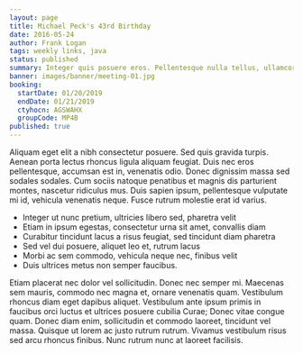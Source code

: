 ```yaml
---
layout: page
title: Michael Peck's 43rd Birthday
date: 2016-05-24
author: Frank Logan
tags: weekly links, java
status: published
summary: Integer quis posuere eros. Pellentesque nulla tellus, ullamcorper at urna.
banner: images/banner/meeting-01.jpg
booking:
  startDate: 01/20/2019
  endDate: 01/21/2019
  ctyhocn: AGSWAHX
  groupCode: MP4B
published: true
---
```

Aliquam eget elit a nibh consectetur posuere. Sed quis gravida turpis. Aenean porta lectus rhoncus ligula aliquam feugiat. Duis nec eros pellentesque, accumsan est in, venenatis odio. Donec dignissim massa sed sodales sodales. Cum sociis natoque penatibus et magnis dis parturient montes, nascetur ridiculus mus. Duis sapien ipsum, pellentesque vulputate mi id, vehicula venenatis neque. Fusce rutrum molestie erat id varius.

* Integer ut nunc pretium, ultricies libero sed, pharetra velit
* Etiam in ipsum egestas, consectetur urna sit amet, convallis diam
* Curabitur tincidunt lacus a risus feugiat, sed tincidunt diam pharetra
* Sed vel dui posuere, aliquet leo et, rutrum lacus
* Morbi ac sem commodo, vehicula neque nec, finibus velit
* Duis ultrices metus non semper faucibus.

Etiam placerat nec dolor vel sollicitudin. Donec nec semper mi. Maecenas sem mauris, commodo nec magna et, ornare venenatis quam. Vestibulum rhoncus diam eget dapibus aliquet. Vestibulum ante ipsum primis in faucibus orci luctus et ultrices posuere cubilia Curae; Donec vitae congue quam. Donec diam enim, sollicitudin et commodo laoreet, tincidunt vel massa. Quisque ut lorem ac justo rutrum rutrum. Vivamus vestibulum risus sed arcu rhoncus finibus. Nunc rutrum nunc at laoreet facilisis.
